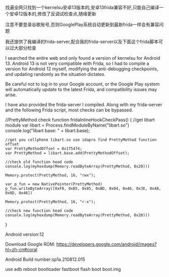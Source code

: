 找遍全网只找到一个kernelsu安卓13版本的,安卓13frida兼容不好,只能自己编译一个安卓12版本的,修改了反调试检查点,随缘更新

注意不要登录谷歌账号,否则GooglePlay系统自动更新到最新frida一样会有兼容问题

我还提供了我编译的frida-server,配合我的frida-server以及下面这个frida脚本可以过大部分检查

I searched the entire web and only found a version of kernelsu for Android 13. Android 13 is not very compatible with Frida, so I had to compile a version for Android 12 myself, modifying the anti-debugging checkpoints, and updating randomly as the situation dictates.

Be careful not to log in to your Google account, or the Google Play system will automatically update to the latest Frida, and compatibility issues may arise.

I have also provided the frida-server I compiled. Along with my frida-server and the following Frida script, most checks can be bypassed.

//PrettyMethod check
function fridaInlineHookCheckPass() {
    //get libart module 
    var libart = Process.findModuleByName("libart.so")
    console.log("libart base: " + libart.base);

    //get you cellphone libart.so use idapro find PrettyMethod function offset 
    var PrettyMethodOffset = 0x175474;
    var PrettyMethod = libart.base.add(PrettyMethodOffset);

    //check old function head code
    console.log(myhexdump(Memory.readByteArray(PrettyMethod, 0x20)))

    Memory.protect(PrettyMethod, 16, "rwx");

    var p_fun = new NativePointer(PrettyMethod)
    p_fun.writeByteArray([0xF0, 0xB5, 0x85, 0xBD, 0x04, 0x46, 0x3E, 0x48, 0x0D, 0x46])

    Memory.protect(PrettyMethod, 16, "r-x");

    //check new function head code
    console.log(myhexdump(Memory.readByteArray(PrettyMethod, 0x20)))
}



Android version:12 

Download Google ROM: https://developers.google.com/android/images?hl=zh-cn#coral

Android Build number:sp1a.210812.015

use
adb reboot bootloader
fastboot flash boot boot.img
